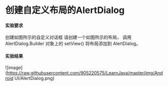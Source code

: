 ﻿# 创建自定义布局的AlertDialog
#### 实验要求  

创建如图所示的自定义对话框请创建一个如图所示的布局，调用 AlertDialog.Builder 对象上的 setView() 将布局添加到 AlertDialog。

#### 实验结果  

![image](https://raw.githubusercontent.com/905220575/LearnJava/master/img/Android UI/AlertDialog.png)  


